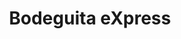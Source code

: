 ---
title: "Bodeguita eXpress"
url: /san-francisco-del-rincon/bodeguita-express/
shop: Supermarkt
---
